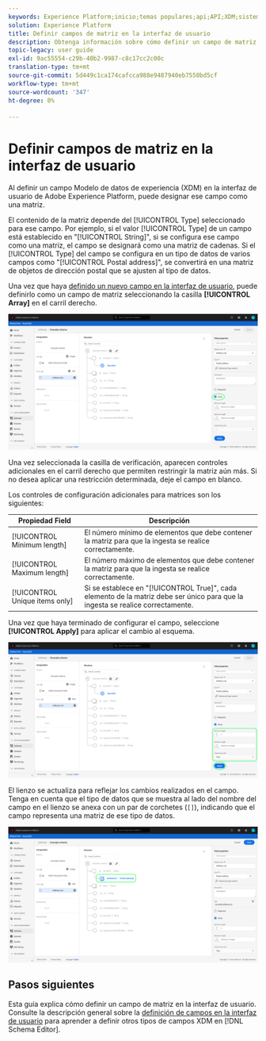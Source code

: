 ```yaml
---
keywords: Experience Platform;inicio;temas populares;api;API;XDM;sistema XDM;modelo de datos de experiencia;modelo de datos;ui;espacio de trabajo;matriz;campo
solution: Experience Platform
title: Definir campos de matriz en la interfaz de usuario
description: Obtenga información sobre cómo definir un campo de matriz en la interfaz de usuario del Experience Platform.
topic-legacy: user guide
exl-id: 9ac55554-c29b-40b2-9987-c8c17cc2c00c
translation-type: tm+mt
source-git-commit: 5d449c1ca174cafcca988e9487940eb7550bd5cf
workflow-type: tm+mt
source-wordcount: '347'
ht-degree: 0%

---
```


# Definir campos de matriz en la interfaz de usuario

Al definir un campo Modelo de datos de experiencia (XDM) en la interfaz de usuario de Adobe Experience Platform, puede designar ese campo como una matriz.

El contenido de la matriz depende del [!UICONTROL Type] seleccionado para ese campo. Por ejemplo, si el valor [!UICONTROL Type] de un campo está establecido en &quot;[!UICONTROL String]&quot;, si se configura ese campo como una matriz, el campo se designará como una matriz de cadenas. Si el [!UICONTROL Type] del campo se configura en un tipo de datos de varios campos como &quot;[!UICONTROL Postal address]&quot;, se convertirá en una matriz de objetos de dirección postal que se ajusten al tipo de datos.

Una vez que haya [definido un nuevo campo en la interfaz de usuario](./overview.md#define), puede definirlo como un campo de matriz seleccionando la casilla **[!UICONTROL Array]** en el carril derecho.

![](../../images/ui/fields/special/array.png)

Una vez seleccionada la casilla de verificación, aparecen controles adicionales en el carril derecho que permiten restringir la matriz aún más. Si no desea aplicar una restricción determinada, deje el campo en blanco.

Los controles de configuración adicionales para matrices son los siguientes:

| Propiedad Field | Descripción |
| --- | --- |
| [!UICONTROL Minimum length] | El número mínimo de elementos que debe contener la matriz para que la ingesta se realice correctamente. |
| [!UICONTROL Maximum length] | El número máximo de elementos que debe contener la matriz para que la ingesta se realice correctamente. |
| [!UICONTROL Unique items only] | Si se establece en &quot;[!UICONTROL True]&quot;, cada elemento de la matriz debe ser único para que la ingesta se realice correctamente. |

Una vez que haya terminado de configurar el campo, seleccione **[!UICONTROL Apply]** para aplicar el cambio al esquema.

![](../../images/ui/fields/special/array-config.png)

El lienzo se actualiza para reflejar los cambios realizados en el campo. Tenga en cuenta que el tipo de datos que se muestra al lado del nombre del campo en el lienzo se anexa con un par de corchetes (`[]`), indicando que el campo representa una matriz de ese tipo de datos.

![](../../images/ui/fields/special/array-applied.png)

## Pasos siguientes

Esta guía explica cómo definir un campo de matriz en la interfaz de usuario. Consulte la descripción general sobre la [definición de campos en la interfaz de usuario](./overview.md#special) para aprender a definir otros tipos de campos XDM en [!DNL Schema Editor].
